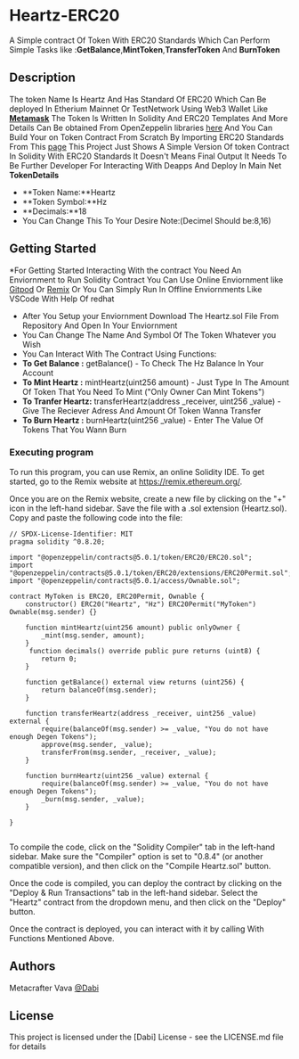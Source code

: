 # Heartz-ERC20
A Simple contract Of Token With ERC20 Standards Which Can Perform Simple Tasks like :**GetBalance**,**MintToken**,**TransferToken** And **BurnToken**
## Description
The token Name Is Heartz And Has Standard Of ERC20 Which Can Be deployed In Etherium Mainnet Or TestNetwork Using Web3 Wallet Like [**Metamask**](https://metamask.io/)
The Token Is Written In Solidity And ERC20 Templates And More Details Can Be obtained From OpenZeppelin libraries [here](https://openzeppelin.com/contracts/)
And You Can Build Your on Token Contract From Scratch By Importing ERC20 Standards From This [page](@openzeppelin/contracts@5.0.1/token/ERC20/ERC20.sol)
This Project Just Shows A Simple Version Of token Contract In Solidity With ERC20 Standards It Doesn't Means Final Output It Needs To Be Further Developer For Interacting With Deapps And Deploy In Main Net 
**TokenDetails**
- **Token Name:**Heartz
- **Token Symbol:**Hz
- **Decimals:**18
- You Can Change This To Your Desire Note:(Decimel Should be:8,16)
## Getting Started
*For Getting Started Interacting With the contract You Need An Enviornment to Run Solidity Contract You Can Use Online Enviornment like [Gitpod](https://www.gitpod.io/) Or [Remix](https://remix.ethereum.org/) Or You Can Simply Run In Offline Enviornments Like VSCode With Help Of redhat 
* After You Setup your Enviornment Download The Heartz.sol File From Repository And Open In Your Enviornment
* You Can Change The Name And Symbol Of The Token Whatever you Wish
* You Can Interact With The Contract Using Functions:
* **To Get Balance :**  getBalance() - To Check The Hz Balance In Your Account
* **To Mint Heartz :**  mintHeartz(uint256 amount) - Just Type In The Amount Of Token That You Need To Mint ("Only Owner Can Mint Tokens")
* **To Tranfer Heartz:**  transferHeartz(address _receiver, uint256 _value) - Give The Reciever Adress And Amount Of Token Wanna Transfer
* **To Burn Heartz :**  burnHeartz(uint256 _value) - Enter The Value Of Tokens That You Wann Burn 


### Executing program

To run this program, you can use Remix, an online Solidity IDE. To get started, go to the Remix website at https://remix.ethereum.org/.

Once you are on the Remix website, create a new file by clicking on the "+" icon in the left-hand sidebar. Save the file with a .sol extension (Heartz.sol). Copy and paste the following code into the file:

```
// SPDX-License-Identifier: MIT
pragma solidity ^0.8.20;

import "@openzeppelin/contracts@5.0.1/token/ERC20/ERC20.sol";
import "@openzeppelin/contracts@5.0.1/token/ERC20/extensions/ERC20Permit.sol";
import "@openzeppelin/contracts@5.0.1/access/Ownable.sol";

contract MyToken is ERC20, ERC20Permit, Ownable {
    constructor() ERC20("Heartz", "Hz") ERC20Permit("MyToken") Ownable(msg.sender) {}
    
    function mintHeartz(uint256 amount) public onlyOwner {
        _mint(msg.sender, amount);
    }
     function decimals() override public pure returns (uint8) {
        return 0;
    }

    function getBalance() external view returns (uint256) {
        return balanceOf(msg.sender);
    }

    function transferHeartz(address _receiver, uint256 _value) external {
        require(balanceOf(msg.sender) >= _value, "You do not have enough Degen Tokens");
        approve(msg.sender, _value);
        transferFrom(msg.sender, _receiver, _value);
    }

    function burnHeartz(uint256 _value) external {
        require(balanceOf(msg.sender) >= _value, "You do not have enough Degen Tokens");
        _burn(msg.sender, _value);
    }

}


```

To compile the code, click on the "Solidity Compiler" tab in the left-hand sidebar. Make sure the "Compiler" option is set to "0.8.4" (or another compatible version), and then click on the "Compile Heartz.sol" button.

Once the code is compiled, you can deploy the contract by clicking on the "Deploy & Run Transactions" tab in the left-hand sidebar. Select the "Heartz" contract from the dropdown menu, and then click on the "Deploy" button.

Once the contract is deployed, you can interact with it by calling With Functions Mentioned Above.

## Authors

Metacrafter Vava
[@Dabi](iamoneofthechoosen1@gmail.com)


## License

This project is licensed under the [Dabi] License - see the LICENSE.md file for details
